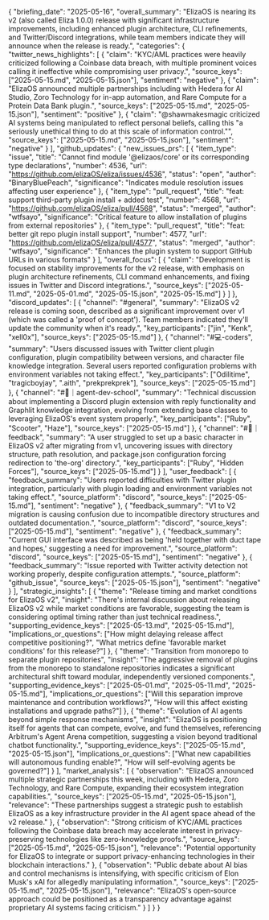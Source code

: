 {
  "briefing_date": "2025-05-16",
  "overall_summary": "ElizaOS is nearing its v2 (also called Eliza 1.0.0) release with significant infrastructure improvements, including enhanced plugin architecture, CLI refinements, and Twitter/Discord integrations, while team members indicate they will announce when the release is ready.",
  "categories": {
    "twitter_news_highlights": [
      {
        "claim": "KYC/AML practices were heavily criticized following a Coinbase data breach, with multiple prominent voices calling it ineffective while compromising user privacy.",
        "source_keys": ["2025-05-15.md", "2025-05-15.json"],
        "sentiment": "negative"
      },
      {
        "claim": "ElizaOS announced multiple partnerships including with Hedera for AI Studio, Zoro Technology for in-app automation, and Rare Compute for a Protein Data Bank plugin.",
        "source_keys": ["2025-05-15.md", "2025-05-15.json"],
        "sentiment": "positive"
      },
      {
        "claim": "@shawmakesmagic criticized AI systems being manipulated to reflect personal beliefs, calling this \"a seriously unethical thing to do at this scale of information control.\"",
        "source_keys": ["2025-05-15.md", "2025-05-15.json"],
        "sentiment": "negative"
      }
    ],
    "github_updates": {
      "new_issues_prs": [
        {
          "item_type": "issue",
          "title": "Cannot find module '@elizaos/core' or its corresponding type declarations",
          "number": 4536,
          "url": "https://github.com/elizaOS/eliza/issues/4536",
          "status": "open",
          "author": "BinaryBluePeach",
          "significance": "Indicates module resolution issues affecting user experience"
        },
        {
          "item_type": "pull_request",
          "title": "feat: support third-party plugin install + added test",
          "number": 4568,
          "url": "https://github.com/elizaOS/eliza/pull/4568",
          "status": "merged",
          "author": "wtfsayo",
          "significance": "Critical feature to allow installation of plugins from external repositories"
        },
        {
          "item_type": "pull_request",
          "title": "feat: better git repo plugin install support",
          "number": 4577,
          "url": "https://github.com/elizaOS/eliza/pull/4577",
          "status": "merged",
          "author": "wtfsayo",
          "significance": "Enhances the plugin system to support GitHub URLs in various formats"
        }
      ],
      "overall_focus": [
         {
            "claim": "Development is focused on stability improvements for the v2 release, with emphasis on plugin architecture refinements, CLI command enhancements, and fixing issues in Twitter and Discord integrations.",
            "source_keys": ["2025-05-11.md", "2025-05-01.md", "2025-05-15.json", "2025-05-15.md"]
         }
      ]
    },
    "discord_updates": [
      {
        "channel": "#general",
        "summary": "ElizaOS v2 release is coming soon, described as a significant improvement over v1 (which was called a 'proof of concept'). Team members indicated they'll update the community when it's ready.",
        "key_participants": ["jin", "Kenk", "xell0x"],
        "source_keys": ["2025-05-15.md"]
      },
      {
        "channel": "#💻-coders",
        "summary": "Users discussed issues with Twitter client plugin configuration, plugin compatibility between versions, and character file knowledge integration. Several users reported configuration problems with environment variables not taking effect.",
        "key_participants": ["Odilitime", "tragicboyjay", ".aith", "prekprekprek"],
        "source_keys": ["2025-05-15.md"]
      },
      {
        "channel": "#🤖｜agent-dev-school",
        "summary": "Technical discussion about implementing a Discord plugin extension with reply functionality and Graphlit knowledge integration, evolving from extending base classes to leveraging ElizaOS's event system properly.",
        "key_participants": ["Ruby", "Scooter", "Haze"],
        "source_keys": ["2025-05-15.md"]
      },
      {
        "channel": "#📮｜feedback",
        "summary": "A user struggled to set up a basic character in ElizaOS v2 after migrating from v1, uncovering issues with directory structure, path resolution, and package.json configuration forcing redirection to 'the-org' directory.",
        "key_participants": ["Ruby", "Hidden Forces"],
        "source_keys": ["2025-05-15.md"]
      }
    ],
    "user_feedback": [
      {
        "feedback_summary": "Users reported difficulties with Twitter plugin integration, particularly with plugin loading and environment variables not taking effect.",
        "source_platform": "discord",
        "source_keys": ["2025-05-15.md"],
        "sentiment": "negative"
      },
      {
        "feedback_summary": "V1 to V2 migration is causing confusion due to incompatible directory structures and outdated documentation.",
        "source_platform": "discord",
        "source_keys": ["2025-05-15.md"],
        "sentiment": "negative"
      },
      {
        "feedback_summary": "Current GUI interface was described as being 'held together with duct tape and hopes,' suggesting a need for improvement.",
        "source_platform": "discord",
        "source_keys": ["2025-05-15.md"],
        "sentiment": "negative"
      },
      {
        "feedback_summary": "Issue reported with Twitter activity detection not working properly, despite configuration attempts.",
        "source_platform": "github_issue",
        "source_keys": ["2025-05-15.json"],
        "sentiment": "negative"
      }
    ],
    "strategic_insights": [
        {
            "theme": "Release timing and market conditions for ElizaOS v2",
            "insight": "There's internal discussion about releasing ElizaOS v2 while market conditions are favorable, suggesting the team is considering optimal timing rather than just technical readiness.",
            "supporting_evidence_keys": ["2025-05-13.md", "2025-05-15.md"],
            "implications_or_questions": ["How might delaying release affect competitive positioning?", "What metrics define 'favorable market conditions' for this release?"]
        },
        {
            "theme": "Transition from monorepo to separate plugin repositories",
            "insight": "The aggressive removal of plugins from the monorepo to standalone repositories indicates a significant architectural shift toward modular, independently versioned components.",
            "supporting_evidence_keys": ["2025-05-01.md", "2025-05-11.md", "2025-05-15.md"],
            "implications_or_questions": ["Will this separation improve maintenance and contribution workflows?", "How will this affect existing installations and upgrade paths?"]
        },
        {
            "theme": "Evolution of AI agents beyond simple response mechanisms",
            "insight": "ElizaOS is positioning itself for agents that can compete, evolve, and fund themselves, referencing Arbitrum's Agent Arena competition, suggesting a vision beyond traditional chatbot functionality.",
            "supporting_evidence_keys": ["2025-05-15.md", "2025-05-15.json"],
            "implications_or_questions": ["What new capabilities will autonomous funding enable?", "How will self-evolving agents be governed?"]
        }
    ],
    "market_analysis": [
        {
            "observation": "ElizaOS announced multiple strategic partnerships this week, including with Hedera, Zoro Technology, and Rare Compute, expanding their ecosystem integration capabilities.",
            "source_keys": ["2025-05-15.md", "2025-05-15.json"],
            "relevance": "These partnerships suggest a strategic push to establish ElizaOS as a key infrastructure provider in the AI agent space ahead of the v2 release."
        },
        {
            "observation": "Strong criticism of KYC/AML practices following the Coinbase data breach may accelerate interest in privacy-preserving technologies like zero-knowledge proofs.",
            "source_keys": ["2025-05-15.md", "2025-05-15.json"],
            "relevance": "Potential opportunity for ElizaOS to integrate or support privacy-enhancing technologies in their blockchain interactions."
        },
        {
            "observation": "Public debate about AI bias and control mechanisms is intensifying, with specific criticism of Elon Musk's xAI for allegedly manipulating information.",
            "source_keys": ["2025-05-15.md", "2025-05-15.json"],
            "relevance": "ElizaOS's open-source approach could be positioned as a transparency advantage against proprietary AI systems facing criticism."
        }
    ]
  }
}